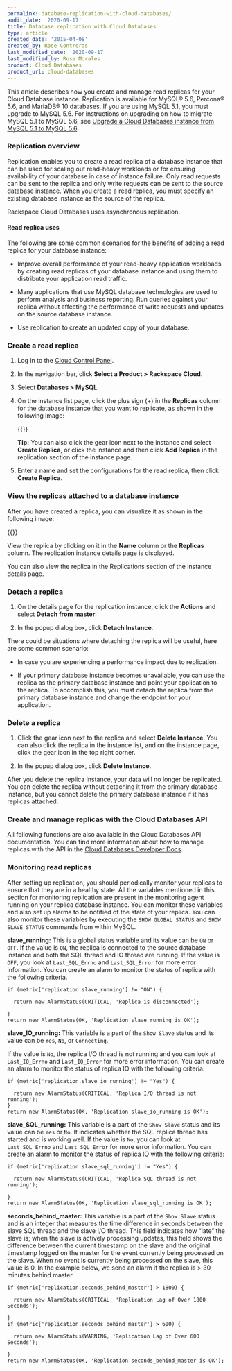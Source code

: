```yaml
---
permalink: database-replication-with-cloud-databases/
audit_date: '2020-09-17'
title: Database replication with Cloud Databases
type: article
created_date: '2015-04-08'
created_by: Rose Contreras
last_modified_date: '2020-09-17'
last_modified_by: Rose Morales
product: Cloud Databases
product_url: cloud-databases
---
```


This article describes how you create and manage read replicas for your Cloud
Database instance. Replication is available for MySQL&reg; 5.6, Percona&reg;
5.6, and MariaDB&reg; 10 databases. If you are using MySQL 5.1, you must upgrade
to MySQL 5.6. For instructions on upgrading on how to migrate MySQL 5.1 to MySQL
5.6, see [Upgrade a Cloud Databases instance from MySQL 5.1 to MySQL
5.6](/support/how-to/upgrade-a-cloud-databases-instance-from-mysql-51-to-mysql-56).

### Replication overview

Replication enables you to create a read replica of a database instance that can
be used for scaling out read-heavy workloads or for ensuring availability of
your database in case of instance failure. Only read requests can be sent to the
replica and only write requests can be sent to the source database instance.
When you create a read replica, you must specify an existing database instance
as the source of the replica.

Rackspace Cloud Databases uses asynchronous replication.  

#### Read replica uses

The following are some common scenarios for the benefits of adding a read
replica for your database instance:

- Improve overall performance of your read-heavy application workloads by
  creating read replicas of your database instance and using them to distribute
  your application read traffic.

- Many applications that use MySQL database technologies are used to perform
  analysis and business reporting. Run queries against your replica without
  affecting the performance of write requests and updates on the source database
  instance.

- Use replication to create an updated copy of your database.  

### Create a read replica

1. Log in to the [Cloud Control Panel](https://login.rackspace.com).

2. In the navigation bar, click **Select a Product > Rackspace Cloud**.

3. Select **Databases > MySQL**.

4. On the instance list page, click the plus sign (+) in the **Replicas** column
   for the database instance that you want to replicate, as shown in the
   following image:

    {{<image src="create_replica-4_0.png" alt="" title="">}}

    **Tip:** You can also click the gear icon next to the instance and select
    **Create Replica**, or click the instance and then click **Add Replica** in
    the replication section of the instance page.

5. Enter a name and set the configurations for the read replica, then click
   **Create Replica**.

### View the replicas attached to a database instance

After you have created a replica, you can visualize it as shown in the following
image:

{{<image src="view_replica-1.png" alt="" title="">}}

View the replica by clicking on it in the **Name** column or the **Replicas**
column. The replication instance details page is displayed.

You can also view the replica in the Replications section of the instance
details page.

### Detach a replica

1. On the details page for the replication instance, click the **Actions** and
   select **Detach from master**.

2. In the popup dialog box, click **Detach Instance**.

There could be situations where detaching the replica will be useful, here are
some common scenario:

- In case you are experiencing a performance impact due to replication.

- If your primary database instance becomes unavailable, you can use the replica
  as the primary database instance and point your application to the replica.
  To accomplish this, you must detach the replica from the primary database
  instance and change the endpoint for your application.

### Delete a replica

1. Click the gear icon next to the replica and select **Delete Instance**. You can also
   click the replica in the instance list, and on the instance page, click the
   gear icon in the top right corner.

2. In the popup dialog box, click **Delete Instance**.

After you delete the replica instance, your data will no longer be replicated.
You can delete the replica without detaching it from the primary database
instance, but you cannot delete the primary database instance if it has replicas
attached.

### Create and manage replicas with the Cloud Databases API

All following functions are also available in the Cloud Databases API documentation.
You can find more information about how to manage replicas with the API in the
[Cloud Databases Developer
Docs](https://docs.rackspace.com/docs/cloud-databases/v1/api-reference/replication/).

### Monitoring read replicas

After setting up replication, you should periodically monitor your replicas to
ensure that they are in a healthy state. All the variables mentioned in this
section for monitoring replication are present in the monitoring agent running
on your replica database instance. You can monitor these variables and also set
up alarms to be notified of the state of your replica. You can also monitor
these variables by executing the `SHOW GLOBAL STATUS` and `SHOW SLAVE STATUS`
commands from within MySQL.

**slave\_running:** This is a global status variable and its value can be `ON` or
`OFF`. If the value is `ON`, the replica is connected to the source database
instance and both the SQL thread and IO thread are running. If the value is
`OFF`, you look at `Last_SQL_Errno` and `Last_SQL_Error` for more error
information. You can create an alarm to monitor the status of replica with the
following criteria.

    if (metric['replication.slave_running'] != "ON") {

      return new AlarmStatus(CRITICAL, 'Replica is disconnected');

    }
    return new AlarmStatus(OK, 'Replication slave_running is OK');

**slave\_IO_running:** This variable is a part of the `Show Slave` status and
its value can be `Yes`, `No`, or `Connecting`. 

If the value is `No`, the replica I/O thread is not running and you can look at
`Last_IO_Errno` and `Last_IO_Error` for more error information. You can create
an alarm to monitor the status of replica IO with the following criteria:

    if (metric['replication.slave_io_running'] != "Yes") {

      return new AlarmStatus(CRITICAL, 'Replica I/O thread is not running');
    }
    return new AlarmStatus(OK, 'Replication slave_io_running is OK');

**slave\_SQL\_running:** This variable is a part of the `Show Slave` status and
its value can be `Yes` or `No`. It indicates whether the SQL replica thread has
started and is working well. If the value is `No`, you can look at
`Last_SQL_Errno` and `Last_SQL_Error` for more error information. You can create
an alarm to monitor the status of replica IO with the following criteria:

    if (metric['replication.slave_sql_running'] != "Yes") {

      return new AlarmStatus(CRITICAL, 'Replica SQL thread is not running');

    }
    return new AlarmStatus(OK, 'Replication slave_sql_running is OK');

**seconds\_behind\_master:** This variable is a part of the `Show Slave` status
and is an integer that measures the time difference in seconds between the slave
SQL thread and the slave I/O thread. This field indicates how “late”
the slave is; when the slave is actively processing updates, this field shows
the difference between the current timestamp on the slave and the original
timestamp logged on the master for the event currently being processed on the
slave. When no event is currently being processed on the slave, this value is 0.
In the example below, we send an alarm if the replica is > 30 minutes behind
master.

    if (metric['replication.seconds_behind_master'] > 1800) {

      return new AlarmStatus(CRITICAL, 'Replication Lag of Over 1800 Seconds');

    }
    if (metric['replication.seconds_behind_master'] > 600) {

      return new AlarmStatus(WARNING, 'Replication Lag of Over 600 Seconds');

    }
    return new AlarmStatus(OK, 'Replication seconds_behind_master is OK');
